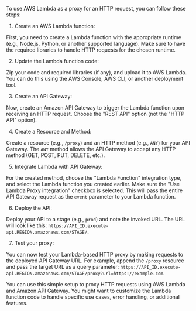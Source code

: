 To use AWS Lambda as a proxy for an HTTP request, you can follow these steps:

1. Create an AWS Lambda function:

First, you need to create a Lambda function with the appropriate runtime (e.g., Node.js, Python, or another supported language). Make sure to have the required libraries to handle HTTP requests for the chosen runtime.

2. Update the Lambda function code:

Zip your code and required libraries (if any), and upload it to AWS Lambda. You can do this using the AWS Console, AWS CLI, or another deployment tool.

3. Create an API Gateway:

Now, create an Amazon API Gateway to trigger the Lambda function upon receiving an HTTP request. Choose the "REST API" option (not the "HTTP API" option).

4. Create a Resource and Method:

Create a resource (e.g., `/proxy`) and an HTTP method (e.g., `ANY`) for your API Gateway. The `ANY` method allows the API Gateway to accept any HTTP method (GET, POST, PUT, DELETE, etc.).

5. Integrate Lambda with API Gateway:

For the created method, choose the "Lambda Function" integration type, and select the Lambda function you created earlier. Make sure the "Use Lambda Proxy integration" checkbox is selected. This will pass the entire API Gateway request as the `event` parameter to your Lambda function.

6. Deploy the API:

Deploy your API to a stage (e.g., `prod`) and note the invoked URL. The URL will look like this: `https://API_ID.execute-api.REGION.amazonaws.com/STAGE/`.

7. Test your proxy:

You can now test your Lambda-based HTTP proxy by making requests to the deployed API Gateway URL. For example, append the `/proxy` resource and pass the target URL as a query parameter: `https://API_ID.execute-api.REGION.amazonaws.com/STAGE/proxy?url=https://example.com`.

You can use this simple setup to proxy HTTP requests using AWS Lambda and Amazon API Gateway. You might want to customize the Lambda function code to handle specific use cases, error handling, or additional features.
